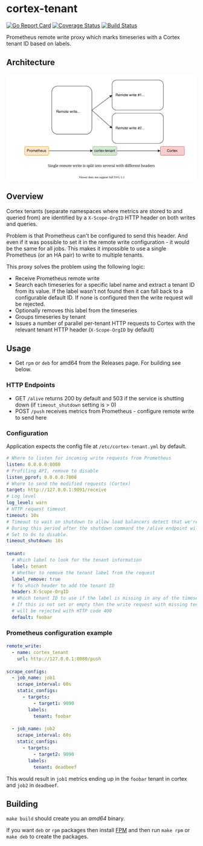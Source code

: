 # cortex-tenant

[![Go Report Card](https://goreportcard.com/badge/github.com/blind-oracle/cortex-tenant)](https://goreportcard.com/report/github.com/blind-oracle/cortex-tenant)
[![Coverage Status](https://coveralls.io/repos/github/blind-oracle/cortex-tenant/badge.svg?branch=main)](https://coveralls.io/github/blind-oracle/cortex-tenant?branch=main)
[![Build Status](https://www.travis-ci.com/blind-oracle/cortex-tenant.svg?branch=main)](https://www.travis-ci.com/blind-oracle/cortex-tenant)

Prometheus remote write proxy which marks timeseries with a Cortex tenant ID based on labels.

## Architecture

![Architecture](architecture.svg)

## Overview

Cortex tenants (separate namespaces where metrics are stored to and queried from) are identified by a `X-Scope-OrgID` HTTP header on both writes and queries.

Problem is that Prometheus can't be configured to send this header. And even if it was possible to set it in the remote write configuration - it would be the same for all jobs. This makes it impossible to use a single Prometheus (or an HA pair) to write to multiple tenants.

This proxy solves the problem using the following logic:

- Receive Prometheus remote write
- Search each timeseries for a specific label name and extract a tenant ID from its value.
  If the label wasn't not found then it can fall back to a configurable default ID.
  If none is configured then the write request will be rejected.
- Optionally removes this label from the timeseries
- Groups timeseries by tenant
- Issues a number of parallel per-tenant HTTP requests to Cortex with the relevant tenant HTTP header (`X-Scope-OrgID` by default)

## Usage

- Get `rpm` or `deb` for amd64 from the Releases page. For building see below.

### HTTP Endpoints

- GET `/alive` returns 200 by default and 503 if the service is shutting down (if `timeout_shutdown` setting is > 0)
- POST `/push` receives metrics from Prometheus - configure remote write to send here

### Configuration

Application expects the config file at `/etc/cortex-tenant.yml` by default.

```yaml
# Where to listen for incoming write requests from Prometheus
listen: 0.0.0.0:8080
# Profiling API, remove to disable
listen_pprof: 0.0.0.0:7008
# Where to send the modified requests (Cortex)
target: http://127.0.0.1:9091/receive
# Log level
log_level: warn
# HTTP request timeout
timeout: 10s
# Timeout to wait on shutdown to allow load balancers detect that we're going away.
# During this period after the shutdown command the /alive endpoint will reply with HTTP 503.
# Set to 0s to disable.
timeout_shutdown: 10s

tenant:
  # Which label to look for the tenant information
  label: tenant
  # Whether to remove the tenant label from the request
  label_remove: true
  # To which header to add the tenant ID
  header: X-Scope-OrgID
  # Which tenant ID to use if the label is missing in any of the timeseries
  # If this is not set or empty then the write request with missing tenant label
  # will be rejected with HTTP code 400
  default: foobar
```

### Prometheus configuration example

```yaml
remote_write:
  - name: cortex_tenant
    url: http://127.0.0.1:8080/push

scrape_configs:
  - job_name: job1
    scrape_interval: 60s
    static_configs:
      - targets:
          - target1: 9090
        labels:
          tenant: foobar

  - job_name: job2
    scrape_interval: 60s
    static_configs:
      - targets:
          - target2: 9090
        labels:
          tenant: deadbeef
```

This would result in `job1` metrics ending up in the `foobar` tenant in cortex and `job2` in `deadbeef`.

## Building

`make build` should create you an _amd64_ binary.

If you want `deb` or `rpm` packages then install [FPM](https://fpm.readthedocs.io) and then run `make rpm` or `make deb` to create the packages.
